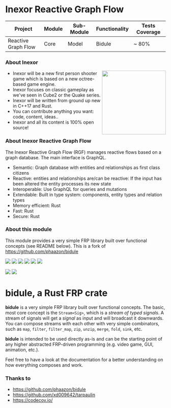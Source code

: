 # Inexor Reactive Graph Flow

| Project | Module | Sub-Module | Functionality | Tests Coverage |
| --- | --- | --- | --- | --- |
| Reactive Graph Flow | Core | Model | Bidule | ~ 80% |

### About Inexor

<a href="https://inexor.org/">
<img align="right" width="200" height="200" src="https://raw.githubusercontent.com/aschaeffer/inexor-rgf-core-model/main/docs/images/inexor_2.png">
</a>

* Inexor will be a new first person shooter game which is based on a new octree-based game engine.
* Inexor focuses on classic gameplay as we've seen in Cube2 or the Quake series.
* Inexor will be written from ground up new in C++17 and Rust.
* You can contribute anything you want: code, content, ideas..
* Inexor and all its content is 100% open source!

### About Inexor Reactive Graph Flow

The Inexor Reactive Graph Flow (RGF) manages reactive flows based on a graph database. The main interface is GraphQL.

* Semantic: Graph database with entities and relationships as first class citizens
* Reactive: entities and relationships are/can be reactive: If the input has been altered the entity processes its new state
* Interoperable: Use GraphQL for queries and mutations
* Extendable: Built in type system: components, entity types and relation types
* Memory efficient: Rust
* Fast: Rust
* Secure: Rust

### About this module

This module provides a very simple FRP library built over functional concepts (see README below). This is a fork of https://github.com/phaazon/bidule

[<img src="https://img.shields.io/badge/Language-Rust-brightgreen">]()
[<img src="https://img.shields.io/badge/Platforms-Linux%20%26%20Windows-brightgreen">]()
[<img src="https://img.shields.io/github/workflow/status/aschaeffer/inexor-rgf-core-bidule/Rust">](https://github.com/aschaeffer/inexor-rgf-core-bidule/actions?query=workflow%3ARust)
[<img src="https://img.shields.io/github/last-commit/aschaeffer/inexor-rgf-core-bidule">]()
[<img src="https://img.shields.io/github/languages/code-size/aschaeffer/inexor-rgf-core-bidule">]()
[<img src="https://img.shields.io/codecov/c/github/aschaeffer/inexor-rgf-core-bidule">]()

[<img src="https://img.shields.io/github/license/aschaeffer/inexor-rgf-core-bidule">](https://github.com/aschaeffer/inexor-rgf-core-model/blob/main/LICENSE)
[<img src="https://img.shields.io/discord/698219248954376256?logo=discord">](https://discord.com/invite/acUW8k7)

# bidule, a Rust FRP crate

**bidule** is a very simple FRP library built over functional concepts. The basic, most core concept
is the `Stream<Sig>`, which is a *stream of typed signals*. A stream of signals will get a *signal*
as input and will broadcast it downwards. You can compose streams with each other with very simple
combinators, such as `map`, `filter`, `filter_map`, `zip`, `unzip`, `merge`, `fold`, `sink`, etc.

**bidule** is intended to be used directly as-is and can be the starting point of any higher
abstracted FRP-driven programming (e.g. video game, GUI, animation, etc.).

Feel free to have a look at the documentation for a better understanding on how everything composes
and work.

### Thanks to

* https://github.com/phaazon/bidule
* https://github.com/xd009642/tarpaulin
* https://codecov.io/
